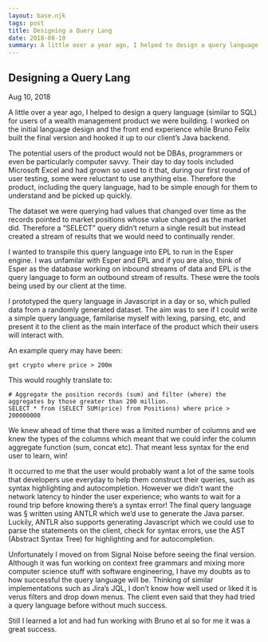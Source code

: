 ```yaml
---
layout: base.njk
tags: post
title: Designing a Query Lang
date: 2018-08-10
summary: A little over a year ago, I helped to design a query language (similar to SQL) for users of a wealth management product we were building. I worked on the initial language design and the front end experience while Bruno Felix built the final version and hooked it up to our client’s Java backend....
---
```


## Designing a Query Lang

Aug 10, 2018

A little over a year ago, I helped to design a query language (similar to SQL) for users of a wealth management product we were building. I worked on the initial language design and the front end experience while Bruno Felix built the final version and hooked it up to our client’s Java backend.

The potential users of the product would not be DBAs, programmers or even be particularly computer savvy. Their day to day tools included Microsoft Excel and had grown so used to it that, during our first round of user testing, some were reluctant to use anything else. Therefore the product, including the query language, had to be simple enough for them to understand and be picked up quickly.

The dataset we were querying had values that changed over time as the records pointed to market positions whose value changed as the market did. Therefore a “SELECT” query didn’t return a single result but instead created a stream of results that we would need to continually render.

I wanted to transpile this query language into EPL to run in the Esper engine. I was unfamilar with Esper and EPL and if you are also, think of Esper as the database working on inbound streams of data and EPL is the query language to form an outbound stream of results. These were the tools being used by our client at the time.

I prototyped the query language in Javascript in a day or so, which pulled data from a randomly generated dataset. The aim was to see if I could write a simple query language, familarise myself with lexing, parsing, etc, and present it to the client as the main interface of the product which their users will interact with.

An example query may have been:

    get crypto where price > 200m

This would roughly translate to:

    # Aggregate the position records (sum) and filter (where) the aggregates by those greater than 200 million.
    SELECT * from (SELECT SUM(price) from Positions) where price > 200000000

We knew ahead of time that there was a limited number of columns and we knew the types of the columns which meant that we could infer the column aggregate function (sum, concat etc). That meant less syntax for the end user to learn, win!

It occurred to me that the user would probably want a lot of the same tools that developers use everyday to help them construct their queries, such as syntax highlighting and autocompletion. However we didn’t want the network latency to hinder the user experience; who wants to wait for a round trip before knowing there’s a syntax error! The final query language was § written using ANTLR which we’d use to generate the Java parser. Luckily, ANTLR also supports generating Javascript which we could use to parse the statements on the client, check for syntax errors, use the AST (Abstract Syntax Tree) for highlighting and for autocompletion.

Unfortunately I moved on from Signal Noise before seeing the final version. Although it was fun working on context free grammars and mixing more computer science stuff with software engineering, I have my doubts as to how successful the query language will be. Thinking of similar implementations such as Jira’s JQL, I don’t know how well used or liked it is verus filters and drop down menus. The client even said that they had tried a query language before without much success.

Still I learned a lot and had fun working with Bruno et al so for me it was a great success.

